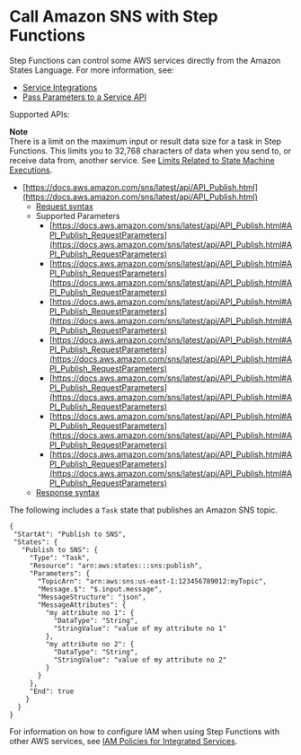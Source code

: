 # Call Amazon SNS with Step Functions<a name="connectors-sns"></a>

Step Functions can control some AWS services directly from the Amazon States Language\. For more information, see:
+ [Service Integrations](concepts-connectors.md)
+ [Pass Parameters to a Service API](connectors-parameters.md)

Supported APIs:

**Note**  
There is a limit on the maximum input or result data size for a task in Step Functions\. This limits you to 32,768 characters of data when you send to, or receive data from, another service\. See [Limits Related to State Machine Executions](limits.md#service-limits-state-machine-executions)\.
+ [https://docs.aws.amazon.com/sns/latest/api/API_Publish.html](https://docs.aws.amazon.com/sns/latest/api/API_Publish.html)
  + [Request syntax](https://docs.aws.amazon.com/sns/latest/api/API_Publish.html#API_Publish_Example_1_Request)
  + Supported Parameters
    + [https://docs.aws.amazon.com/sns/latest/api/API_Publish.html#API_Publish_RequestParameters](https://docs.aws.amazon.com/sns/latest/api/API_Publish.html#API_Publish_RequestParameters)
    + [https://docs.aws.amazon.com/sns/latest/api/API_Publish.html#API_Publish_RequestParameters](https://docs.aws.amazon.com/sns/latest/api/API_Publish.html#API_Publish_RequestParameters)
    + [https://docs.aws.amazon.com/sns/latest/api/API_Publish.html#API_Publish_RequestParameters](https://docs.aws.amazon.com/sns/latest/api/API_Publish.html#API_Publish_RequestParameters)
    + [https://docs.aws.amazon.com/sns/latest/api/API_Publish.html#API_Publish_RequestParameters](https://docs.aws.amazon.com/sns/latest/api/API_Publish.html#API_Publish_RequestParameters)
    + [https://docs.aws.amazon.com/sns/latest/api/API_Publish.html#API_Publish_RequestParameters](https://docs.aws.amazon.com/sns/latest/api/API_Publish.html#API_Publish_RequestParameters)
    + [https://docs.aws.amazon.com/sns/latest/api/API_Publish.html#API_Publish_RequestParameters](https://docs.aws.amazon.com/sns/latest/api/API_Publish.html#API_Publish_RequestParameters)
    + [https://docs.aws.amazon.com/sns/latest/api/API_Publish.html#API_Publish_RequestParameters](https://docs.aws.amazon.com/sns/latest/api/API_Publish.html#API_Publish_RequestParameters)
  + [Response syntax](https://docs.aws.amazon.com/sns/latest/api/API_Publish.html#API_Publish_Example_1_Response)

The following includes a `Task` state that publishes an Amazon SNS topic\.

```
{
 "StartAt": "Publish to SNS",
 "States": {
   "Publish to SNS": {
     "Type": "Task",
     "Resource": "arn:aws:states:::sns:publish",
     "Parameters": {
       "TopicArn": "arn:aws:sns:us-east-1:123456789012:myTopic",
       "Message.$": "$.input.message",
       "MessageStructure": "json",
       "MessageAttributes": {
         "my attribute no 1": {
           "DataType": "String",
           "StringValue": "value of my attribute no 1"
         },
         "my attribute no 2": {
           "DataType": "String",
           "StringValue": "value of my attribute no 2"
         }
       }
     },
     "End": true
    }
  }
}
```

For information on how to configure IAM when using Step Functions with other AWS services, see [IAM Policies for Integrated Services](connectors-iam-templates.md)\.